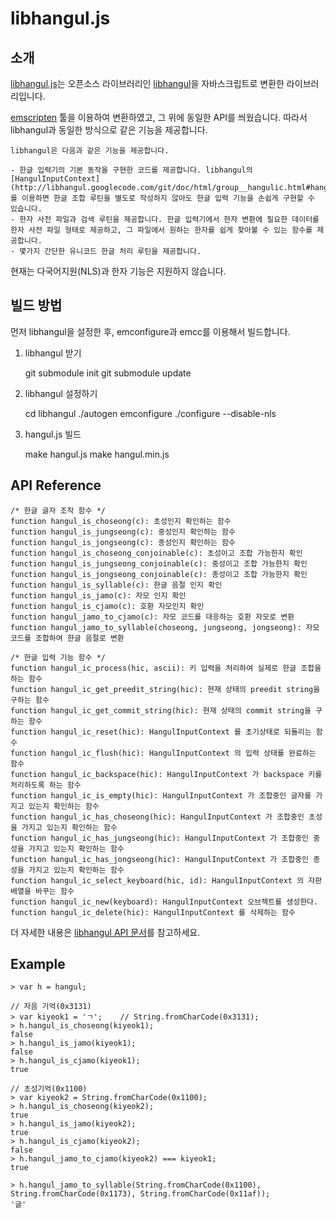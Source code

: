 
# libhangul.js

## 소개

[libhangul.js](https://github.com/jangxyz/libhangul.js)는 오픈소스 라이브러리인 [libhangul](https://code.google.com/p/libhangul/)을 자바스크립트로 변환한 라이브러리입니다.

[emscripten](https://github.com/kripken/emscripten/wiki) 툴을 이용하여 변환하였고, 그 위에 동일한 API를 씌웠습니다. 따라서 libhangul과 동일한 방식으로 같은 기능을 제공합니다.

	libhangul은 다음과 같은 기능을 제공합니다.

	- 한글 입력기의 기본 동작을 구현한 코드를 제공합니다. libhangul의 [HangulInputContext](http://libhangul.googlecode.com/git/doc/html/group__hangulic.html#hangulicusage)를 이용하면 한글 조합 루틴을 별도로 작성하지 않아도 한글 입력 기능을 손쉽게 구현할 수 있습니다.
	- 한자 사전 파일과 검색 루틴을 제공합니다. 한글 입력기에서 한자 변환에 필요한 데이터를 한자 사전 파일 형태로 제공하고, 그 파일에서 원하는 한자를 쉽게 찾아볼 수 있는 함수를 제공합니다.
	- 몇가지 간단한 유니코드 한글 처리 루틴을 제공합니다.

현재는 다국어지원(NLS)과 한자 기능은 지원하지 않습니다.


## 빌드 방법

먼저 libhangul을 설정한 후, emconfigure과 emcc를 이용해서 빌드합니다.

1. libhangul 받기

	git submodule init
	git submodule update

2. libhangul 설정하기

	cd libhangul
	./autogen
	emconfigure ./configure --disable-nls

3. hangul.js 빌드

	make hangul.js
	make hangul.min.js
	

## API Reference

	/* 한글 글자 조작 함수 */
	function hangul_is_choseong(c): 초성인지 확인하는 함수 
	function hangul_is_jungseong(c): 중성인지 확인하는 함수 
	function hangul_is_jongseong(c): 종성인지 확인하는 함수 
	function hangul_is_choseong_conjoinable(c): 초성이고 조합 가능한지 확인 
	function hangul_is_jungseong_conjoinable(c): 중성이고 조합 가능한지 확인 
	function hangul_is_jongseong_conjoinable(c): 종성이고 조합 가능한지 확인 
	function hangul_is_syllable(c): 한글 음절 인지 확인
	function hangul_is_jamo(c): 자모 인지 확인 
	function hangul_is_cjamo(c): 호환 자모인지 확인 
	function hangul_jamo_to_cjamo(c): 자모 코드를 대응하는 호환 자모로 변환 
	function hangul_jamo_to_syllable(choseong, jungseong, jongseong): 자모 코드를 조합하여 한글 음절로 변환 

	/* 한글 입력 기능 함수 */
	function hangul_ic_process(hic, ascii): 키 입력을 처리하여 실제로 한글 조합을 하는 함수 
	function hangul_ic_get_preedit_string(hic): 현재 상태의 preedit string을 구하는 함수 
	function hangul_ic_get_commit_string(hic): 현재 상태의 commit string을 구하는 함수 
	function hangul_ic_reset(hic): HangulInputContext 를 초기상태로 되돌리는 함수 
	function hangul_ic_flush(hic): HangulInputContext 의 입력 상태를 완료하는 함수 
	function hangul_ic_backspace(hic): HangulInputContext 가 backspace 키를 처리하도록 하는 함수 
	function hangul_ic_is_empty(hic): HangulInputContext 가 조합중인 글자를 가지고 있는지 확인하는 함수 
	function hangul_ic_has_choseong(hic): HangulInputContext 가 조합중인 초성을 가지고 있는지 확인하는 함수 
	function hangul_ic_has_jungseong(hic): HangulInputContext 가 조합중인 중성을 가지고 있는지 확인하는 함수 
	function hangul_ic_has_jongseong(hic): HangulInputContext 가 조합중인 종성을 가지고 있는지 확인하는 함수 
	function hangul_ic_select_keyboard(hic, id): HangulInputContext 의 자판 배열을 바꾸는 함수 
	function hangul_ic_new(keyboard): HangulInputContext 오브젝트를 생성한다. 
	function hangul_ic_delete(hic): HangulInputContext 를 삭제하는 함수 


더 자세한 내용은 [libhangul API 문서](http://libhangul.googlecode.com/git/doc/html/index.html)를 참고하세요.

## Example


	> var h = hangul;

	// 자음 기억(0x3131)
	> var kiyeok1 = 'ㄱ';    // String.fromCharCode(0x3131);
	> h.hangul_is_choseong(kiyeok1);
	false
	> h.hangul_is_jamo(kiyeok1);
	false
	> h.hangul_is_cjamo(kiyeok1);
	true

	// 초성기억(0x1100)
	> var kiyeok2 = String.fromCharCode(0x1100);
	> h.hangul_is_choseong(kiyeok2);
	true
	> h.hangul_is_jamo(kiyeok2);
	true
	> h.hangul_is_cjamo(kiyeok2);
	false
	> h.hangul_jamo_to_cjamo(kiyeok2) === kiyeok1;
	true

	> h.hangul_jamo_to_syllable(String.fromCharCode(0x1100), String.fromCharCode(0x1173), String.fromCharCode(0x11af));
	'글'


